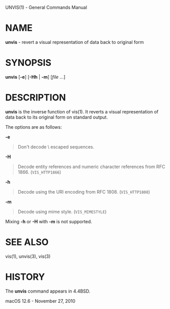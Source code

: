 UNVIS(1) - General Commands Manual

# NAME

**unvis** - revert a visual representation of data back to original form

# SYNOPSIS

**unvis**
\[**-e**]
\[**-Hh**&nbsp;|&nbsp;**-m**]
\[*file&nbsp;...*]

# DESCRIPTION

**unvis**
is the inverse function of
vis(1).
It reverts
a visual representation of data back to its original form on standard output.

The options are as follows:

**-e**

> Don't decode &#92; escaped sequences.

**-H**

> Decode entity references and numeric character references from RFC 1866.
> (`VIS_HTTP1866`)

**-h**

> Decode using the URI encoding from RFC 1808.
> (`VIS_HTTP1808`)

**-m**

> Decode using mime style.
> (`VIS_MIMESTYLE`)

Mixing
**-h**
or
**-H**
with
**-m**
is not supported.

# SEE ALSO

vis(1),
unvis(3),
vis(3)

# HISTORY

The
**unvis**
command appears in
4\.4BSD.

macOS 12.6 - November 27, 2010
